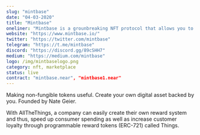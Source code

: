 ```yaml
---
slug: "mintbase"
date: "04-03-2020"
title: "Mintbase"
oneliner: "Mintbase is a grounbreaking NFT protocol that allows you to mint, sell, & develop on your own smart contract."
website: "https://www.mintbase.io/"
twitter: "https://twitter.com/mintbase"
telegram: "https://t.me/mintbase"
discord: "https://discord.gg/89cSHH7"
medium: "https://medium.com/mintbase"
logo: /img/mintbaselogo.png
category: nft, marketplace
status: live
contract: "mintbase.near", "mintbase1.near"
---
```


Making non-fungible tokens useful. Create your own digital asset backed by you. Founded by Nate Geier.

With AllTheThings, a company can easily create their own reward system and thus, speed up consumer spending as well as increase customer loyalty through programmable reward tokens (ERC-721) called Things.
